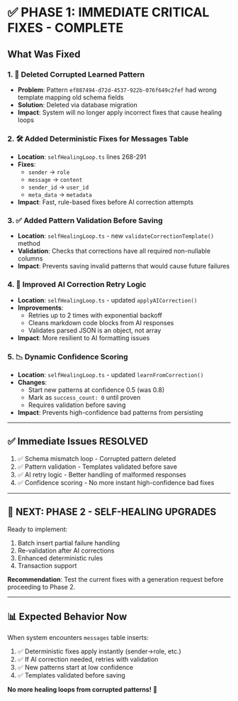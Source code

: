 # ✅ PHASE 1: IMMEDIATE CRITICAL FIXES - COMPLETE

## What Was Fixed

### 1. 🔴 Deleted Corrupted Learned Pattern
- **Problem**: Pattern `ef887494-d72d-4537-922b-076f649c2fef` had wrong template mapping old schema fields
- **Solution**: Deleted via database migration
- **Impact**: System will no longer apply incorrect fixes that cause healing loops

### 2. 🛠️ Added Deterministic Fixes for Messages Table
- **Location**: `selfHealingLoop.ts` lines 268-291
- **Fixes**:
  - `sender` → `role`
  - `message` → `content`  
  - `sender_id` → `user_id`
  - `meta_data` → `metadata`
- **Impact**: Fast, rule-based fixes before AI correction attempts

### 3. ✅ Added Pattern Validation Before Saving
- **Location**: `selfHealingLoop.ts` - new `validateCorrectionTemplate()` method
- **Validation**: Checks that corrections have all required non-nullable columns
- **Impact**: Prevents saving invalid patterns that would cause future failures

### 4. 🔄 Improved AI Correction Retry Logic
- **Location**: `selfHealingLoop.ts` - updated `applyAICorrection()`
- **Improvements**:
  - Retries up to 2 times with exponential backoff
  - Cleans markdown code blocks from AI responses
  - Validates parsed JSON is an object, not array
- **Impact**: More resilient to AI formatting issues

### 5. 📉 Dynamic Confidence Scoring
- **Location**: `selfHealingLoop.ts` - updated `learnFromCorrection()`
- **Changes**:
  - Start new patterns at confidence 0.5 (was 0.8)
  - Mark as `success_count: 0` until proven
  - Requires validation before saving
- **Impact**: Prevents high-confidence bad patterns from persisting

---

## ✅ Immediate Issues RESOLVED

1. ✅ Schema mismatch loop - Corrupted pattern deleted
2. ✅ Pattern validation - Templates validated before save
3. ✅ AI retry logic - Better handling of malformed responses
4. ✅ Confidence scoring - No more instant high-confidence bad fixes

---

## 🎯 NEXT: PHASE 2 - SELF-HEALING UPGRADES

Ready to implement:
1. Batch insert partial failure handling
2. Re-validation after AI corrections  
3. Enhanced deterministic rules
4. Transaction support

**Recommendation**: Test the current fixes with a generation request before proceeding to Phase 2.

---

## 📊 Expected Behavior Now

When system encounters `messages` table inserts:
1. ✅ Deterministic fixes apply instantly (sender→role, etc.)
2. ✅ If AI correction needed, retries with validation
3. ✅ New patterns start at low confidence
4. ✅ Templates validated before saving

**No more healing loops from corrupted patterns!** 🎉
